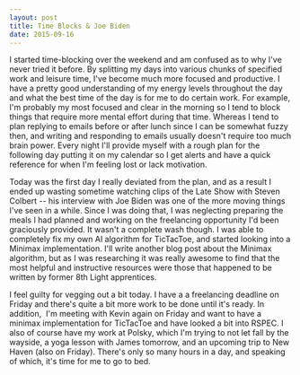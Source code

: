 ```yaml
---
layout: post
title: Time Blocks & Joe Biden
date: 2015-09-16
---
```


I started time-blocking over the weekend and am confused as to why I've
never tried it before. By splitting my days into various chunks of
specified work and leisure time, I've become much more focused and
productive. I have a pretty good understanding of my energy levels
throughout the day and what the best time of the day is for me to do
certain work. For example, I'm probably my most focused and clear in the
morning so I tend to block things that require more mental effort during
that time. Whereas I tend to plan replying to emails before or after
lunch since I can be somewhat fuzzy then, and writing and responding to
emails usually doesn't require too much brain power. Every night I'll
provide myself with a rough plan for the following day putting it on my
calendar so I get alerts and have a quick reference for when I'm feeling
lost or lack motivation.

Today was the first day I really deviated from the plan, and as a result
I ended up wasting sometime watching clips of the Late Show with Steven
Colbert -- his interview with Joe Biden was one of the more moving
things I've seen in a while. Since I was doing that, I was neglecting
preparing the meals I had planned and working on the freelancing
opportunity I'd been graciously provided. It wasn't a complete wash
though. I was able to completely fix my own AI algorithm for TicTacToe,
and started looking into a Minimax implementation. I'll write another
blog post about the Minimax algorithm, but as I was researching it was
really awesome to find that the most helpful and instructive resources
were those that happened to be written by former 8th Light apprentices.

I feel guilty for vegging out a bit today. I have a a freelancing
deadline on Friday and there's quite a bit more work to be done until
it's ready. In addition,  I'm meeting with Kevin again on Friday and
want to have a minimax implementation for TicTacToe and have looked a
bit into RSPEC. I also of course have my work at Polsky, which I'm
trying to not let fall by the wayside, a yoga lesson with James
tomorrow, and an upcoming trip to New Haven (also on Friday). There's
only so many hours in a day, and speaking of which, it's time for me to
go to bed.

